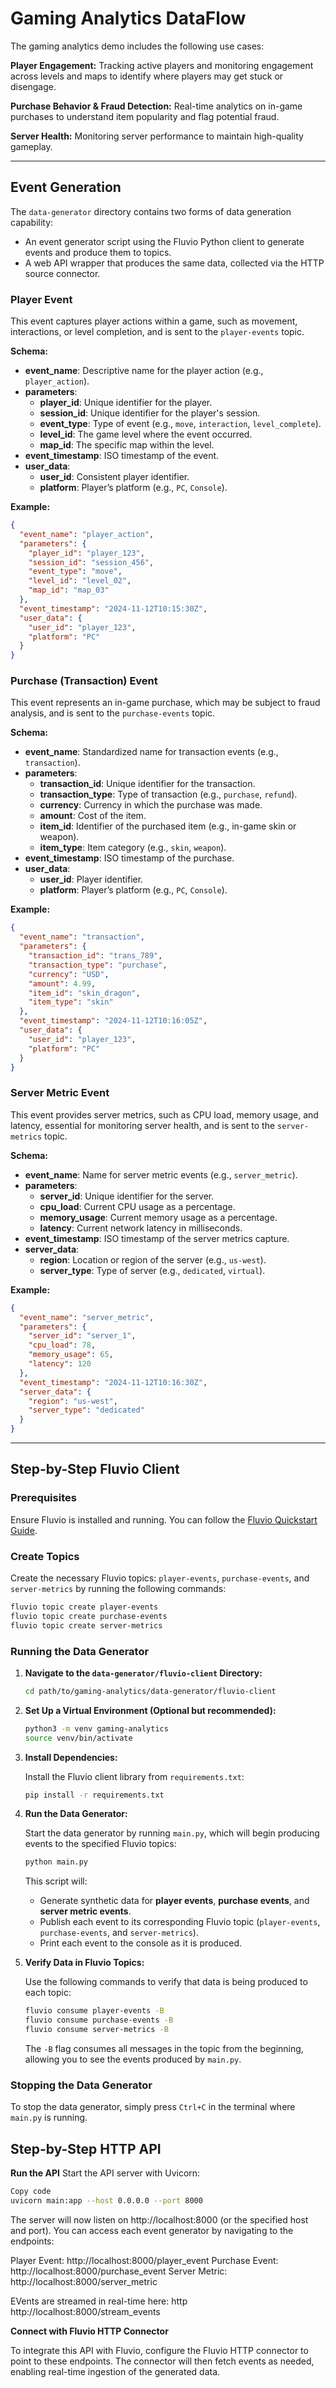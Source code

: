 # Gaming Analytics DataFlow

The gaming analytics demo includes the following use cases:

**Player Engagement:** Tracking active players and monitoring engagement across levels and maps to identify where players may get stuck or disengage.

**Purchase Behavior & Fraud Detection:** Real-time analytics on in-game purchases to understand item popularity and flag potential fraud.

**Server Health:** Monitoring server performance to maintain high-quality gameplay.

---

## Event Generation

The `data-generator` directory contains two forms of data generation capability: 
- An event generator script using the Fluvio Python client to generate events and produce them to topics.
- A web API wrapper that produces the same data, collected via the HTTP source connector.

### Player Event
This event captures player actions within a game, such as movement, interactions, or level completion, and is sent to the `player-events` topic.

**Schema:**
- **event_name**: Descriptive name for the player action (e.g., `player_action`).
- **parameters**:
  - **player_id**: Unique identifier for the player.
  - **session_id**: Unique identifier for the player's session.
  - **event_type**: Type of event (e.g., `move`, `interaction`, `level_complete`).
  - **level_id**: The game level where the event occurred.
  - **map_id**: The specific map within the level.
- **event_timestamp**: ISO timestamp of the event.
- **user_data**:
  - **user_id**: Consistent player identifier.
  - **platform**: Player’s platform (e.g., `PC`, `Console`).

**Example:**
```json
{
  "event_name": "player_action",
  "parameters": {
    "player_id": "player_123",
    "session_id": "session_456",
    "event_type": "move",
    "level_id": "level_02",
    "map_id": "map_03"
  },
  "event_timestamp": "2024-11-12T10:15:30Z",
  "user_data": {
    "user_id": "player_123",
    "platform": "PC"
  }
}
```

### Purchase (Transaction) Event
This event represents an in-game purchase, which may be subject to fraud analysis, and is sent to the `purchase-events` topic.

**Schema:**
- **event_name**: Standardized name for transaction events (e.g., `transaction`).
- **parameters**:
  - **transaction_id**: Unique identifier for the transaction.
  - **transaction_type**: Type of transaction (e.g., `purchase`, `refund`).
  - **currency**: Currency in which the purchase was made.
  - **amount**: Cost of the item.
  - **item_id**: Identifier of the purchased item (e.g., in-game skin or weapon).
  - **item_type**: Item category (e.g., `skin`, `weapon`).
- **event_timestamp**: ISO timestamp of the purchase.
- **user_data**:
  - **user_id**: Player identifier.
  - **platform**: Player’s platform (e.g., `PC`, `Console`).

**Example:**
```json
{
  "event_name": "transaction",
  "parameters": {
    "transaction_id": "trans_789",
    "transaction_type": "purchase",
    "currency": "USD",
    "amount": 4.99,
    "item_id": "skin_dragon",
    "item_type": "skin"
  },
  "event_timestamp": "2024-11-12T10:16:05Z",
  "user_data": {
    "user_id": "player_123",
    "platform": "PC"
  }
}
```

### Server Metric Event
This event provides server metrics, such as CPU load, memory usage, and latency, essential for monitoring server health, and is sent to the `server-metrics` topic.

**Schema:**
- **event_name**: Name for server metric events (e.g., `server_metric`).
- **parameters**:
  - **server_id**: Unique identifier for the server.
  - **cpu_load**: Current CPU usage as a percentage.
  - **memory_usage**: Current memory usage as a percentage.
  - **latency**: Current network latency in milliseconds.
- **event_timestamp**: ISO timestamp of the server metrics capture.
- **server_data**:
  - **region**: Location or region of the server (e.g., `us-west`).
  - **server_type**: Type of server (e.g., `dedicated`, `virtual`).

**Example:**
```json
{
  "event_name": "server_metric",
  "parameters": {
    "server_id": "server_1",
    "cpu_load": 78,
    "memory_usage": 65,
    "latency": 120
  },
  "event_timestamp": "2024-11-12T10:16:30Z",
  "server_data": {
    "region": "us-west",
    "server_type": "dedicated"
  }
}
```

---

## Step-by-Step Fluvio Client

### Prerequisites
Ensure Fluvio is installed and running. You can follow the [Fluvio Quickstart Guide](https://www.fluvio.io/docs/getting-started/).

### Create Topics
Create the necessary Fluvio topics: `player-events`, `purchase-events`, and `server-metrics` by running the following commands:

```bash
fluvio topic create player-events
fluvio topic create purchase-events
fluvio topic create server-metrics
```

### Running the Data Generator

1. **Navigate to the `data-generator/fluvio-client` Directory:**

   ```bash
   cd path/to/gaming-analytics/data-generator/fluvio-client
   ```

2. **Set Up a Virtual Environment (Optional but recommended):**

   ```bash
   python3 -m venv gaming-analytics
   source venv/bin/activate
   ```

3. **Install Dependencies:**

   Install the Fluvio client library from `requirements.txt`:

   ```bash
   pip install -r requirements.txt
   ```

4. **Run the Data Generator:**

   Start the data generator by running `main.py`, which will begin producing events to the specified Fluvio topics:

   ```bash
   python main.py
   ```

   This script will:
   - Generate synthetic data for **player events**, **purchase events**, and **server metric events**.
   - Publish each event to its corresponding Fluvio topic (`player-events`, `purchase-events`, and `server-metrics`).
   - Print each event to the console as it is produced.

5. **Verify Data in Fluvio Topics:**

   Use the following commands to verify that data is being produced to each topic:

   ```bash
   fluvio consume player-events -B
   fluvio consume purchase-events -B
   fluvio consume server-metrics -B
   ```

   The `-B` flag consumes all messages in the topic from the beginning, allowing you to see the events produced by `main.py`.

### Stopping the Data Generator
To stop the data generator, simply press `Ctrl+C` in the terminal where `main.py` is running.

## Step-by-Step HTTP API

**Run the API**
Start the API server with Uvicorn:

```bash
Copy code
uvicorn main:app --host 0.0.0.0 --port 8000
```
The server will now listen on http://localhost:8000 (or the specified host and port). You can access each event generator by navigating to the endpoints:

Player Event: http://localhost:8000/player_event
Purchase Event: http://localhost:8000/purchase_event
Server Metric: http://localhost:8000/server_metric

EVents are streamed in real-time here: http http://localhost:8000/stream_events

**Connect with Fluvio HTTP Connector**

To integrate this API with Fluvio, configure the Fluvio HTTP connector to point to these endpoints. The connector will then fetch events as needed, enabling real-time ingestion of the generated data.